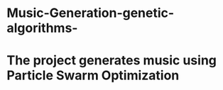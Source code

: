 # Music-Generation-genetic-algorithms-
# The project generates music using Particle Swarm Optimization

